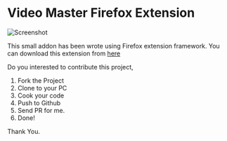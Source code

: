 # Video Master Firefox Extension

![Screenshot](https://imgur.com/nBAdHuZ)

This small addon has been wrote using Firefox extension framework.
You can download this extension from [here](https://addons.mozilla.org/en-US/firefox/addon/video-master/)

Do you interested to contribute this project,

 1. Fork the Project
 2. Clone to your PC
 3. Cook your code
 4. Push to Github
 5. Send PR for me.
 6. Done!

Thank You.

